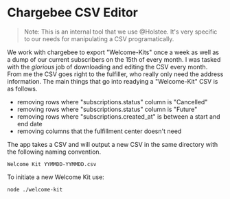 # Chargebee CSV Editor

> Note: This is an internal tool that we use @Holstee. It's very specific to our needs for manipulating a CSV programatically.

We work with chargebee to export "Welcome-Kits" once a week as well as a dump of our current subscribers on the 15th of every month. I was tasked with the _glorious_ job of downloading and editing the CSV every month. From me the CSV goes right to the fulfiller, who really only need the address information. The main things that go into readying a "Welcome-Kit" CSV is as follows.

* removing rows where "subscriptions.status" column is "Cancelled"
* removing rows where "subscriptions.status" column is "Future"
* removing rows where "subscriptions.created_at" is between a start and end date
* removing columns that the fulfillment center doesn't need

The app takes a CSV and will output a new CSV in the same directory with the following naming convention.

```
Welcome Kit YYMMDD-YYMMDD.csv
```

To initiate a new Welcome Kit use:

```
node ./welcome-kit
```
